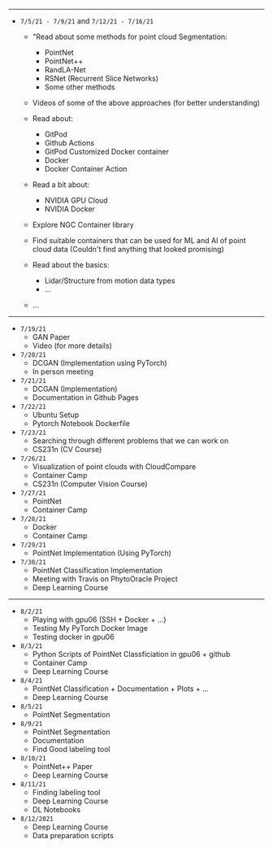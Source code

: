 <hr>

- `7/5/21 - 7/9/21` and `7/12/21 - 7/16/21`
    - "Read about some methods for point cloud Segmentation:
        - PointNet
        - PointNet++
        - RandLA-Net
        - RSNet (Recurrent Slice Networks)
        - Some other methods 

    - Videos of some of the above approaches (for better understanding)

    - Read about:
        - GitPod
        - Github Actions
        - GitPod Customized Docker container
        - Docker
        - Docker Container Action

    - Read a bit about:
        - NVIDIA GPU Cloud
        - NVIDIA Docker

    - Explore NGC Container library
    - Find suitable containers that can be used for ML and AI of point cloud data (Couldn't find anything that looked promising)

    - Read about the basics:
        - Lidar/Structure from motion data types
        - ...

    - ...

---

- `7/19/21`
    - GAN Paper
    - Video (for more details)
- `7/20/21`
    - DCGAN (Implementation using PyTorch)
    - In person meeting
- `7/21/21`
    - DCGAN (Implementation)
    - Documentation in Github Pages
- `7/22/21`
    - Ubuntu Setup
    - Pytorch Notebook Dockerfile
- `7/23/21`
    - Searching through different problems that we can work on
    - CS231n (CV Course)
- `7/26/21`
    - Visualization of point clouds with CloudCompare
    - Container Camp
    - CS231n (Computer Vision Course)
- `7/27/21`
    - PointNet
    - Container Camp
- `7/28/21`
    - Docker
    - Container Camp
- `7/29/21`
    - PointNet Implementation (Using PyTorch)
- `7/30/21`
    - PointNet Classification Implementation 
    - Meeting with Travis on PhytoOracle Project 
    - Deep Learning Course

---

- `8/2/21`
    - Playing with gpu06 (SSH + Docker + ...) 
    - Testing My PyTorch Docker Image 
    - Testing docker in gpu06
- `8/3/21`
    - Python Scripts of PointNet Classficiation in gpu06 + github 
    - Container Camp 
    - Deep Learning Course
- `8/4/21`
    - PointNet Classification + Documentation + Plots + ... 
    - Deep Learning Course
- `8/5/21`
    - PointNet Segmentation
- `8/9/21`
    - PointNet Segmentation 
    - Documentation 
    - Find Good labeling tool
- `8/10/21`
    - PointNet++ Paper 
    - Deep Learning Course
- `8/11/21`
    - Finding labeling tool 
    - Deep Learning Course 
    - DL Notebooks
- `8/12/2021`
    - Deep Learning Course
    - Data preparation scripts
